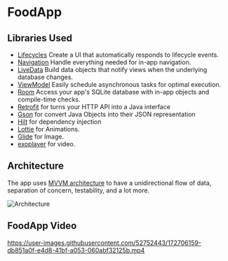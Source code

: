 # FoodApp

Libraries Used
--------------
  * [Lifecycles][3] Create a UI that automatically responds to lifecycle events.
  * [Navigation][4] Handle everything needed for in-app navigation.
  * [LiveData][5] Build data objects that notify views when the underlying database changes.
  * [ViewModel][6] Easily schedule asynchronous tasks for optimal execution.
  * [Room][8] Access your app's SQLite database with in-app objects and compile-time checks.
  * [Retrofit][9] for turns your HTTP API into a Java interface
  * [Gson][10] for convert Java Objects into their JSON representation
  * [Hilt][11] for dependency injection
  * [Lottie][12] for Animations.
  * [Glide][13] for Image.
  * [exoplayer][14] for video.


Architecture
--------------
The app uses [MVVM architecture][15] to have a unidirectional flow of data, separation of concern, testability, and a lot more.

![Architecture](https://developer.android.com/topic/libraries/architecture/images/final-architecture.png)
  
FoodApp Video
--------------
https://user-images.githubusercontent.com/52752443/172706159-db851a0f-e4d8-41bf-a053-060abf32125b.mp4

[1]: https://www.balldontlie.io/#introduction
[2]: https://developer.android.com/topic/architecture/intro
[3]: https://developer.android.com/guide/components/activities/activity-lifecycle
[4]: https://developer.android.com/guide/navigation/navigation-getting-started
[5]:https://developer.android.com/topic/libraries/architecture/livedata
[6]: https://developer.android.com/topic/libraries/architecture/viewmodel
[7]: https://developer.android.com/kotlin/coroutines
[8]: https://developer.android.com/training/data-storage/room
[9]: https://square.github.io/retrofit/
[10]: https://github.com/google/gson
[11]: https://developer.android.com/training/dependency-injection/hilt-android
[12]: https://github.com/airbnb/lottie-android
[13]: https://github.com/bumptech/glide
[14]: https://github.com/google/ExoPlayer
[15]:https://developer.android.com/topic/architecture
